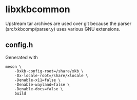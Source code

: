 # libxkbcommon
Upstream tar archives are used over git because the parser
(src/xkbcomp/parser.y) uses various GNU extensions.

## config.h
Generated with

	meson \
		-Dxkb-config-root=/share/xkb \
		-Dx-locale-root=/share/xlocale \
		-Denable-x11=false \
		-Denable-wayland=false \
		-Denable-docs=false \
		build
